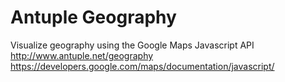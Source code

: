 Antuple Geography
=================

Visualize geography using the Google Maps Javascript API<br>
http://www.antuple.net/geography<br>
https://developers.google.com/maps/documentation/javascript/
